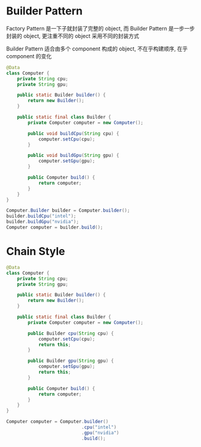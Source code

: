 # Builder Pattern

Factory Pattern 是一下子就封装了完整的 object, 而 Builder Pattern 是一步一步封装的 object, 更注重不同的 object 采用不同的封装方式

Builder Pattern 适合由多个 component 构成的 object, 不在乎构建顺序, 在乎 component 的变化

```java
@Data
class Computer {
    private String cpu;
    private String gpu;

    public static Builder builder() {
        return new Builder();
    }

    public static final class Builder {
        private Computer computer = new Computer();

        public void buildCpu(String cpu) {
            computer.setCpu(cpu);
        }

        public void buildGpu(String gpu) {
            computer.setGpu(gpu);
        }

        public Computer build() {
            return computer;
        }
    }
}
```

```java
Computer.Builder builder = Computer.builder();
builder.buildCpu("intel");
builder.buildGpu("nvidia");
Computer computer = builder.build();
```

# Chain Style

```java
@Data
class Computer {
    private String cpu;
    private String gpu;

    public static Builder builder() {
        return new Builder();
    }

    public static final class Builder {
        private Computer computer = new Computer();

        public Builder cpu(String cpu) {
            computer.setCpu(cpu);
            return this;
        }

        public Builder gpu(String gpu) {
            computer.setGpu(gpu);
            return this;
        }

        public Computer build() {
            return computer;
        }
    }
}
```

```java
Computer computer = Computer.builder()
                            .cpu("intel")
                            .gpu("nvidia")
                            .build();
```